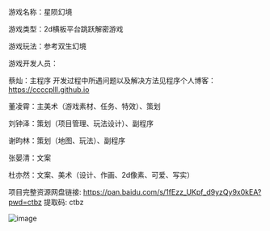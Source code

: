 游戏名称：星陨幻境

游戏类型：2d横板平台跳跃解密游戏

游戏玩法：参考双生幻境

游戏开发人员：

蔡灿：主程序​  开发过程中所遇问题以及解决方法见程序个人博客：https://ccccplll.github.io

董凌霄：主美术（游戏素材、任务、特效）、策划

刘钟泽：策划（项目管理、玩法设计）、副程序​

谢昀林：策划（地图、玩法）、副程序​

张晏清：文案

杜亦然：文案、美术（设计、作画、2d像素、可爱、写实）​

项目完整资源网盘链接: https://pan.baidu.com/s/1fEzz_UKpf_d9yzQy9x0kEA?pwd=ctbz 提取码: ctbz 

![image](https://github.com/user-attachments/assets/90364ea4-cfca-4c49-9551-b0cf4a48c52a)

